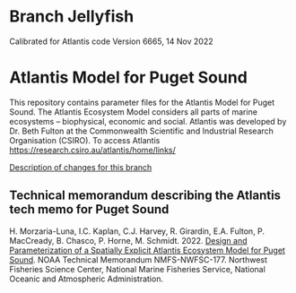 # Branch Jellyfish
Calibrated for Atlantis code Version 6665, 14 Nov 2022 

# Atlantis Model for Puget Sound

This repository contains parameter files for the Atlantis Model for Puget Sound. The Atlantis Ecosystem Model considers all parts of marine ecosystems – biophysical, economic and social. Atlantis was developed by Dr. Beth Fulton at the Commonwealth Scientific and Industrial Research Organisation (CSIRO). To access Atlantis https://research.csiro.au/atlantis/home/links/

[Description of changes for this branch](https://hmorzaria.github.io/psatlantismodelupdates/)

## Technical memorandum describing the Atlantis tech memo for Puget Sound 

H. Morzaria-Luna, I.C. Kaplan, C.J. Harvey, R. Girardin, E.A. Fulton, P. MacCready, B. Chasco, P. Horne, M. Schmidt. 2022. [Design and Parameterization of a Spatially Explicit Atlantis Ecosystem Model for Puget Sound](https://repository.library.noaa.gov/view/noaa/40463). NOAA Technical Memorandum NMFS-NWFSC-177. Northwest Fisheries Science Center, National Marine Fisheries Service, National Oceanic and Atmospheric Administration. 